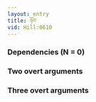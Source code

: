 ```yaml
---
layout: entry
title: ཉོབ་
vid: Hill:0610
---
```

### Dependencies (N = 0)


### Two overt arguments


### Three overt arguments
